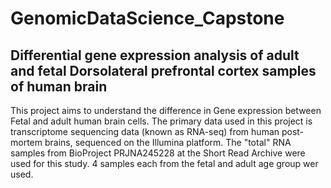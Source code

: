 # GenomicDataScience_Capstone
## Differential gene expression analysis of adult and fetal Dorsolateral prefrontal cortex samples of human brain 
This project aims to understand the difference in Gene expression between Fetal and adult human brain cells. The primary data used in this project is transcriptome sequencing data (known as RNA-seq) from human post-mortem brains, sequenced on the Illumina platform. The "total" RNA samples from BioProject PRJNA245228 at the Short Read Archive were used for this study. 4 samples each from the fetal and adult age group wer used.
 
